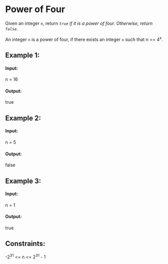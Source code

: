 # Power of Four

Given an integer `n`, return *`true` if it is a power of four. Otherwise, return `false`*.

An integer `n` is a power of four, if there exists an integer `x` such that n == 4<sup>x</sup>.

 

## Example 1:

#### Input: 
n = 16

#### Output: 
true



## Example 2:

#### Input: 
n = 5

#### Output: 
false



## Example 3:

#### Input: 
n = 1

#### Output: 
true
 


## Constraints:

-2<sup>31</sup> <= n <= 2<sup>31</sup> - 1
